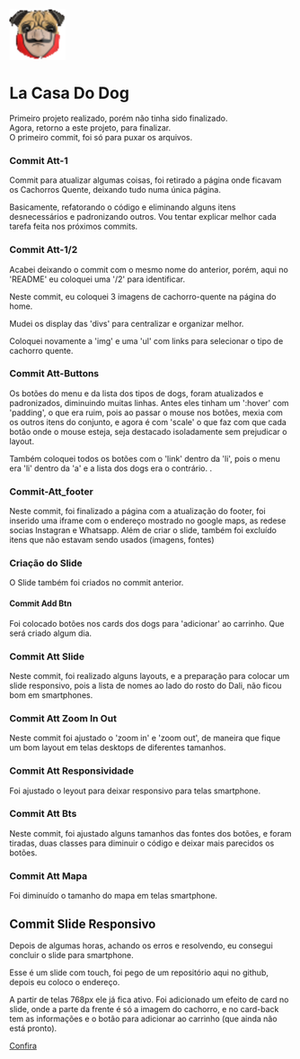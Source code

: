 <img src="./imagens/logo_icon.png" alt="imagem-logo"/>
<h1>La Casa Do Dog</h1>

<p>Primeiro projeto realizado, porém não tinha sido finalizado.<br>
Agora, retorno a este projeto, para finalizar.<br>
O primeiro commit, foi só para puxar os arquivos.</p>

<h3>Commit Att-1</h3>
<p>Commit para atualizar algumas coisas, foi retirado a página onde ficavam os Cachorros Quente, deixando tudo numa única página.</p>
<p>Basicamente, refatorando o código e eliminando alguns itens desnecessários e padronizando outros. Vou tentar explicar melhor cada tarefa feita nos próximos commits.</p>
<h3>Commit Att-1/2</h3>
<p>Acabei deixando o commit com o mesmo nome do anterior, porém, aqui no 'README' eu coloquei uma '/2' para identificar.</p>
<p>Neste commit, eu coloquei 3 imagens de cachorro-quente na página do home.</p>
<p>Mudei os display das 'divs' para centralizar e organizar melhor.</p>
<p>Coloquei novamente a 'img' e uma 'ul' com links para selecionar o tipo de cachorro quente.</p>

<h3>Commit Att-Buttons</h3>
<p>Os botões do menu e da lista dos tipos de dogs, foram atualizados e padronizados, diminuindo muitas linhas.
Antes eles tinham um ':hover' com 'padding', o que era ruim, pois ao passar o mouse nos botões, mexia com os outros itens do conjunto, e agora é com 'scale' o que faz com que cada botão onde o mouse esteja, seja destacado isoladamente sem prejudicar o layout.</p>
<p>Também coloquei todos os botões com o 'link' dentro da 'li', pois o menu era 'li' dentro da 'a' e a lista dos dogs era o contrário. .</p>

<h3>Commit-Att_footer</h3>
<p>Neste commit, foi finalizado a página com a atualização do footer, foi inserido uma iframe com o endereço mostrado no google maps, as redese socias Instagran e Whatsapp. Além de criar o slide, também foi excluído itens que não estavam sendo usados (imagens, fontes)</p>

<h3>Criação do Slide</h3>
<p>O Slide também foi criados no commit anterior.</p>

<h4>Commit Add Btn</h4>
<p>Foi colocado botões nos cards dos dogs para 'adicionar' ao carrinho. Que será criado algum dia.</p>

<h3>Commit Att Slide</h3>
<p>Neste commit, foi realizado alguns layouts, e a preparação para colocar um slide responsivo, pois a lista de nomes ao lado do rosto do Dali, não ficou bom em smartphones.</p>

<h3>Commit Att Zoom In Out</h3>
<p>Neste commit foi ajustado o 'zoom in' e 'zoom out', de maneira que fique um bom layout em telas desktops de diferentes tamanhos.</p>

<h3>Commit Att Responsividade</h3>
<p>Foi ajustado o leyout para deixar responsivo para telas smartphone.</p>

<h3>Commit Att Bts</h3>
<p>Neste commit, foi ajustado alguns tamanhos das fontes dos botões, e foram tiradas, duas classes para diminuir o código e deixar mais parecidos os botões.</p>

<h3>Commit Att Mapa</h3>
<p>Foi diminuído o tamanho do mapa em telas smartphone.</p>

<h2>Commit Slide Responsivo</h2>
<p>Depois de algumas horas, achando os erros e resolvendo, eu consegui concluir o slide para smartphone.</p>
<p>Esse é um slide com touch, foi pego de um repositório aqui no github, depois eu coloco o endereço.</p>
<p>A partir de telas 768px ele já fica ativo. Foi adicionado um efeito de card no slide, onde a parte da frente é só a imagem do cachorro, e no card-back tem as informações e o botão para adicionar ao carrinho (que ainda não está pronto).</p>

<a href="https://la-casa-do-dog.vercel.app/">Confira</a>
